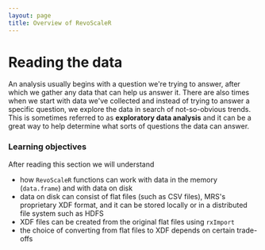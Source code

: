 ```yaml
---
layout: page
title: Overview of RevoScaleR
---
```

# Reading the data

An analysis usually begins with a question we're trying to answer, after which we gather any data that can help us answer it. There are also times when we start with data we've collected and instead of trying to answer a specific question, we explore the data in search of not-so-obvious trends. This is sometimes referred to as **exploratory data analysis** and it can be a great way to help determine what sorts of questions the data can answer.

### Learning objectives

After reading this section we will understand
  - how `RevoScaleR` functions can work with data in the memory (`data.frame`) and with data on disk
  - data on disk can consist of flat files (such as CSV files), MRS's proprietary XDF format, and it can be stored locally or in a distributed file system such as HDFS
  - XDF files can be created from the original flat files using `rxImport`
  - the choice of converting from flat files to XDF depends on certain trade-offs

